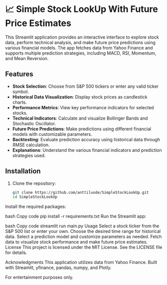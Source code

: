 # 📈 Simple Stock LookUp With Future Price Estimates

This Streamlit application provides an interactive interface to explore stock data, perform technical analysis, and make future price predictions using various financial models. The app fetches data from Yahoo Finance and supports multiple prediction strategies, including MACD, RSI, Momentum, and Mean Reversion.

## Features

- **Stock Selection**: Choose from S&P 500 tickers or enter any valid ticker symbol.
- **Historical Data Visualization**: Display stock prices as candlestick charts.
- **Performance Metrics**: View key performance indicators for selected stocks.
- **Technical Indicators**: Calculate and visualize Bollinger Bands and Stochastic Oscillator.
- **Future Price Predictions**: Make predictions using different financial models with customizable parameters.
- **Backtesting**: Evaluate prediction accuracy using historical data through RMSE calculation.
- **Explanations**: Understand the various financial indicators and prediction strategies used.

## Installation

1. Clone the repository:
   ```bash
   git clone https://github.com/anttiluode/SimpleStockLookUp.git
   cd SimpleStockLookUp
Install the required packages:

bash
Copy code
pip install -r requirements.txt
Run the Streamlit app:

bash
Copy code
streamlit run main.py
Usage
Select a stock ticker from the S&P 500 list or enter your own.
Choose the desired time range for historical data.
Select a prediction model and customize parameters as needed.
Fetch data to visualize stock performance and make future price estimates.
License
This project is licensed under the MIT License. See the LICENSE file for details.

Acknowledgments
This application utilizes data from Yahoo Finance.
Built with Streamlit, yfinance, pandas, numpy, and Plotly.

For entertainment purposes only. 
